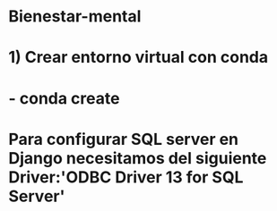 # Bienestar-mental

# 1) Crear entorno virtual con conda
#  - conda create


# Para configurar SQL server en Django necesitamos del siguiente Driver:'ODBC Driver 13 for SQL Server'   
